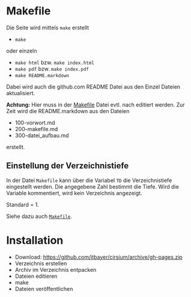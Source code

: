 # Makefile

Die Seite wird mittels `make` erstellt

- `make`

oder einzeln

- `make html` bzw. `make index.html`
- `make pdf` bzw. `make index.pdf`
- `make README.markdown`

Dabei wird auch die github.com README Datei aus den Einzel Dateien
aktualisiert. 

**Achtung:** Hier muss in der [Makefile](Makefile) Datei evtl. nach editiert werden.
Zur Zeit wird die README.markdown aus den Dateien 

- 100-vorwort.md 
- 200-makefile.md 
- 300-datei_aufbau.md

erstellt.



## Einstellung der Verzeichnistiefe

In der Datei `Makefile` kann über die Variabel
`TD` die Verzeichnistiefe eingestellt werden.
Die angegebene Zahl bestimmt die Tiefe.
Wird die Variable kommentiert, wird kein Verzeichnis angezeigt.

Standard = 1.

Siehe dazu auch [`Makefile`](https://raw.github.com/itbayer/cirsium/gh-pages/Makefile).


# Installation

- Download:
<https://github.com/itbayer/cirsium/archive/gh-pages.zip>
- Verzeichnis erstellen
- Archiv im Verzeichnis entpacken
- Dateien editieren
- make
- Dateien veröffentlichen


